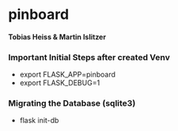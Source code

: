 # pinboard

#### Tobias Heiss & Martin Islitzer

### Important Initial Steps after created Venv
- export FLASK_APP=pinboard
- export FLASK_DEBUG=1

### Migrating the Database (sqlite3)
- flask init-db
